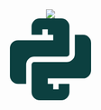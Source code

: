 <div align="center">
  <a href="sofweal.github.io">
    <img src="https://avatars.githubusercontent.com/u/105735461?s=200&v=4" />
  </a>
  <br>
  <svg xmlns="http://www.w3.org/2000/svg" xmlns:xlink="http://www.w3.org/1999/xlink" aria-hidden="true" role="img" class="iconify iconify--teenyicons" width="144" height="144" preserveAspectRatio="xMidYMid meet" viewBox="0 0 15 15" style="&#10;">
    <path fill="currentColor" d="M3 12H1.5A1.5 1.5 0 0 1 0 10.5v-5A1.5 1.5 0 0 1 1.5 4H8V3H7V2H6v1H4V1.5A1.5 1.5 0 0 1 5.5 0h4A1.5 1.5 0 0 1 11 1.5v5a.5.5 0 0 1-.5.5h-6A1.5 1.5 0 0 0 3 8.5V12Z" style="&#10;    fill: #0c4040;&#10;    fill: #0c4040;&#10;" />
    <path fill="currentColor" d="M12 3v3.5A1.5 1.5 0 0 1 10.5 8h-6a.5.5 0 0 0-.5.5v5A1.5 1.5 0 0 0 5.5 15h4a1.5 1.5 0 0 0 1.5-1.5V12H9v1H8v-1H7v-1h6.5A1.5 1.5 0 0 0 15 9.5v-5A1.5 1.5 0 0 0 13.5 3H12Z" style="&#10;    fill: #0c4040;&#10;" />
  </svg>
</div>
